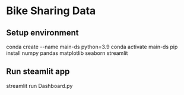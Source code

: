 # Bike Sharing Data 

## Setup environment
conda create --name main-ds python=3.9
conda activate main-ds
pip install numpy pandas matplotlib seaborn streamlit 

## Run steamlit app
streamlit run Dashboard.py